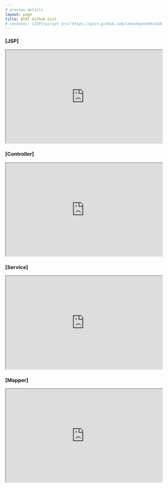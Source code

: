 ```yaml
---
# preview details
layout: page 
title: BYAT Github Gist
# contents: [JSP]<script src="https://gist.github.com/leesohyeon96/e146794f17d53f544a2738c1259824de.js"></script> <br/> [Controller]<script src="https://gist.github.com/leesohyeon96/fbbd8defccd8ff27710502454972ea74.js"></script> <br/> [Service]<script src="https://gist.github.com/leesohyeon96/d2043d067fd4e16eb4960edcc86cb3f3.js"></script><br/> [Mapper]<script src="https://gist.github.com/leesohyeon96/7856326263d5235e19a57f5c3b17a26c.js"></script>
---
```


<h3>[JSP]</h3>
<iframe src="https://gist.github.com/leesohyeon96/e146794f17d53f544a2738c1259824de.js" width="100%" height="300px"></iframe>
<br/>
<h3>[Controller]</h3>
<iframe src="https://gist.github.com/leesohyeon96/fbbd8defccd8ff27710502454972ea74.js" width="100%" height="300px"></iframe>
<br/>
<h3>[Service]</h3>
<iframe src="https://gist.github.com/leesohyeon96/d2043d067fd4e16eb4960edcc86cb3f3.js" width="100%" height="300px"></iframe>
<br/>
<h3>[Mapper]</h3>
<iframe src="https://gist.github.com/leesohyeon96/7856326263d5235e19a57f5c3b17a26c.js" width="100%" height="300px"></iframe>
